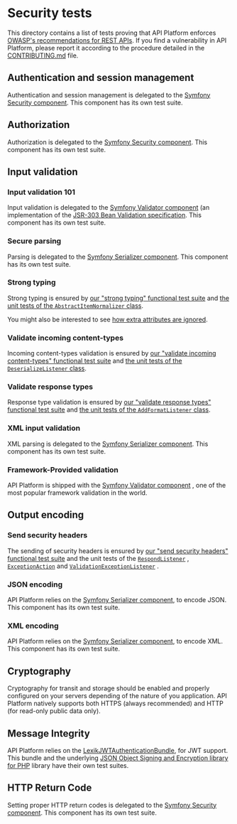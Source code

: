 # Security tests

This directory contains a list of tests proving that API Platform
enforces [OWASP's recommendations for REST APIs](https://www.owasp.org/index.php/REST_Security_Cheat_Sheet).
If you find a vulnerability in API Platform, please report it according to the procedure detailed in
the [CONTRIBUTING.md](../../CONTRIBUTING.md)
file.

## Authentication and session management

Authentication and session management is delegated to
the [Symfony Security component](http://symfony.com/doc/current/components/security.html).
This component has its own test suite.

## Authorization

Authorization is delegated to the [Symfony Security component](http://symfony.com/doc/current/components/security.html).
This component has its own test suite.

## Input validation

### Input validation 101

Input validation is delegated to
the [Symfony Validator component](http://symfony.com/doc/current/components/validator.html)
(an implementation of the [JSR-303 Bean Validation specification](https://jcp.org/en/jsr/detail?id=303).
This component has its own test suite.

### Secure parsing

Parsing is delegated to the [Symfony Serializer component](http://symfony.com/doc/current/components/serializer.html).
This component has its own test suite.

### Strong typing

Strong typing is ensured by [our "strong typing" functional test suite](strong_typing.feature)
and [the unit tests of the `AbstractItemNormalizer`
class](../../tests/Serializer/AbstractItemNormalizerTest.php).

You might also be interested to see [how extra attributes are ignored](unknown_attributes.feature).

### Validate incoming content-types

Incoming content-types validation is ensured
by [our "validate incoming content-types" functional test suite](validate_incoming_content-types.feature)
and [the unit tests of the `DeserializeListener`
class](../../tests/EventListener/DeserializeListenerTest.php).

### Validate response types

Response type validation is ensured
by [our "validate response types" functional test suite](validate_response_types.feature)
and [the unit tests of the `AddFormatListener` class](../../tests/EventListener/AddFormatListenerTest.php).

### XML input validation

XML parsing is delegated to
the [Symfony Serializer component](http://symfony.com/doc/current/components/serializer.html).
This component has its own test suite.

### Framework-Provided validation

API Platform is shipped with the [Symfony Validator component](http://symfony.com/doc/current/components/validator.html)
,
one of the most popular framework validation in the world.

## Output encoding

### Send security headers

The sending of security headers is ensured
by [our "send security headers" functional test suite](send_security_headers.feature)
and the unit tests of the [`RespondListener`](../../tests/EventListener/RespondListenerTest.php)
, [`ExceptionAction`](../../tests/Action/ExceptionActionTest.php)
and [`ValidationExceptionListener`](../../tests/Bridge/Symfony/Validator/EventListener/ValidationExceptionListenerTest.php)
.

### JSON encoding

API Platform relies on the [Symfony Serializer component](http://symfony.com/doc/current/components/serializer.html), to
encode JSON.
This component has its own test suite.

### XML encoding

API Platform relies on the [Symfony Serializer component](http://symfony.com/doc/current/components/serializer.html), to
encode XML.
This component has its own test suite.

## Cryptography

Cryptography for transit and storage should be enabled and properly configured on your servers depending of the nature
of
you application.
API Platform natively supports both HTTPS (always recommended) and HTTP (for read-only public data only).

## Message Integrity

API Platform relies on the [LexikJWTAuthenticationBundle](https://github.com/lexik/LexikJWTAuthenticationBundle),
for JWT support.
This bundle and the underlying [JSON Object Signing and Encryption library for PHP](https://github.com/namshi/jose)
library have their own test suites.

## HTTP Return Code

Setting proper HTTP return codes is delegated to
the [Symfony Security component](http://symfony.com/doc/current/components/security.html).
This component has its own test suite.
